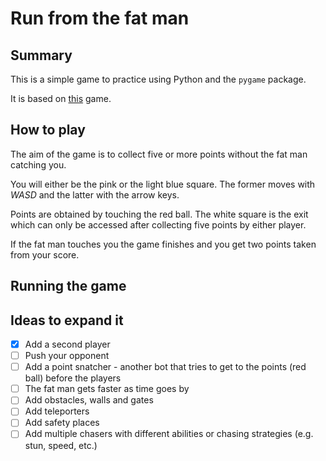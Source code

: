 # Run from the fat man

## Summary
This is a simple game to practice using Python and the `pygame` package.

It is based on [this](https://www.androidauthority.com/how-to-make-a-game-in-python-1136589/) game.

## How to play
The aim of the game is to collect five or more points without the fat man
catching you.

You will either be the pink or the light blue square. The former moves with
_WASD_ and the latter with the arrow keys.

Points are obtained by touching the red ball. The white square is the exit
which can only be accessed after collecting five points by either player.

If the fat man touches you the game finishes and you get two points taken from
your score.

## Running the game



## Ideas to expand it
  - [x] Add a second player 
  - [ ] Push your opponent 
  - [ ] Add a point snatcher - another bot that tries to get to the points (red
      ball) before the players
  - [ ] The fat man gets faster as time goes by
  - [ ] Add obstacles, walls and gates
  - [ ] Add teleporters
  - [ ] Add safety places
  - [ ] Add multiple chasers with different abilities or chasing strategies
      (e.g. stun, speed, etc.)
